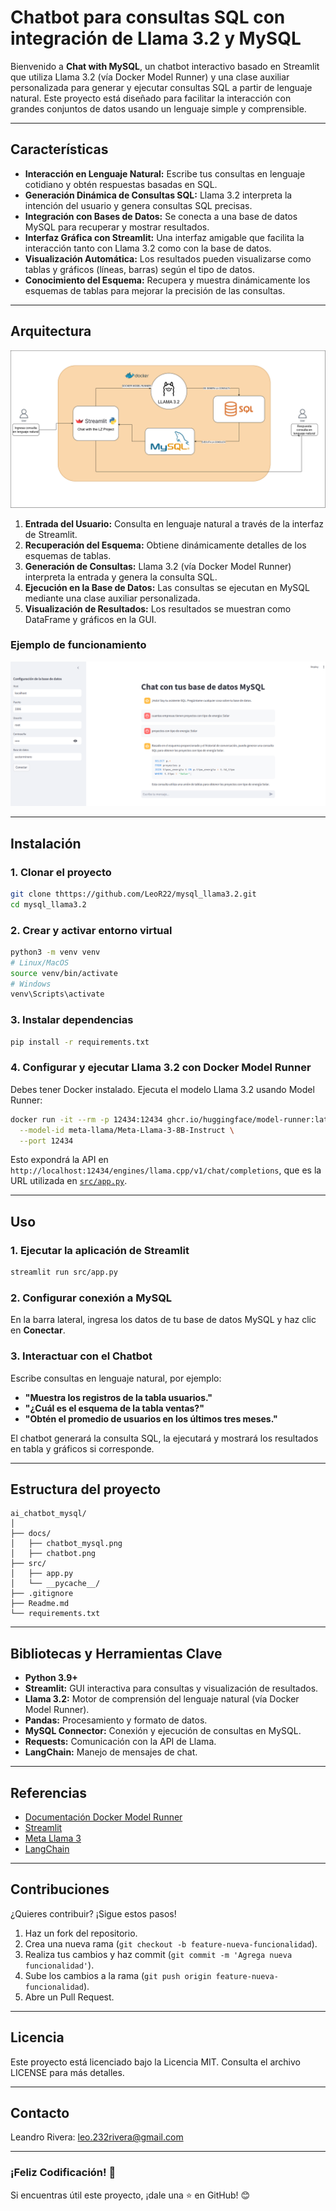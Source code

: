 # Chatbot para consultas SQL con integración de Llama 3.2 y MySQL

Bienvenido a **Chat with MySQL**, un chatbot interactivo basado en Streamlit que utiliza Llama 3.2 (vía Docker Model Runner) y una clase auxiliar personalizada para generar y ejecutar consultas SQL a partir de lenguaje natural. Este proyecto está diseñado para facilitar la interacción con grandes conjuntos de datos usando un lenguaje simple y comprensible.

---

## Características

- **Interacción en Lenguaje Natural:** Escribe tus consultas en lenguaje cotidiano y obtén respuestas basadas en SQL.
- **Generación Dinámica de Consultas SQL:** Llama 3.2 interpreta la intención del usuario y genera consultas SQL precisas.
- **Integración con Bases de Datos:** Se conecta a una base de datos MySQL para recuperar y mostrar resultados.
- **Interfaz Gráfica con Streamlit:** Una interfaz amigable que facilita la interacción tanto con Llama 3.2 como con la base de datos.
- **Visualización Automática:** Los resultados pueden visualizarse como tablas y gráficos (líneas, barras) según el tipo de datos.
- **Conocimiento del Esquema:** Recupera y muestra dinámicamente los esquemas de tablas para mejorar la precisión de las consultas.

---

## Arquitectura

![chat-mysql](docs/chatbot_mysql.png)

1. **Entrada del Usuario:** Consulta en lenguaje natural a través de la interfaz de Streamlit.
2. **Recuperación del Esquema:** Obtiene dinámicamente detalles de los esquemas de tablas.
3. **Generación de Consultas:** Llama 3.2 (vía Docker Model Runner) interpreta la entrada y genera la consulta SQL.
4. **Ejecución en la Base de Datos:** Las consultas se ejecutan en MySQL mediante una clase auxiliar personalizada.
5. **Visualización de Resultados:** Los resultados se muestran como DataFrame y gráficos en la GUI.

### Ejemplo de funcionamiento

![chat-mysql](docs/chatbot.png)

---

## Instalación

### 1. Clonar el proyecto

```sh
git clone thttps://github.com/LeoR22/mysql_llama3.2.git
cd mysql_llama3.2
```

### 2. Crear y activar entorno virtual

```sh
python3 -m venv venv
# Linux/MacOS
source venv/bin/activate
# Windows
venv\Scripts\activate
```

### 3. Instalar dependencias

```sh
pip install -r requirements.txt
```

### 4. Configurar y ejecutar Llama 3.2 con Docker Model Runner

Debes tener Docker instalado. Ejecuta el modelo Llama 3.2 usando Model Runner:

```sh
docker run -it --rm -p 12434:12434 ghcr.io/huggingface/model-runner:latest \
  --model-id meta-llama/Meta-Llama-3-8B-Instruct \
  --port 12434
```

Esto expondrá la API en `http://localhost:12434/engines/llama.cpp/v1/chat/completions`, que es la URL utilizada en [`src/app.py`](src/app.py).

---

## Uso

### 1. Ejecutar la aplicación de Streamlit

```sh
streamlit run src/app.py
```

### 2. Configurar conexión a MySQL

En la barra lateral, ingresa los datos de tu base de datos MySQL y haz clic en **Conectar**.

### 3. Interactuar con el Chatbot

Escribe consultas en lenguaje natural, por ejemplo:

- **"Muestra los registros de la tabla usuarios."**
- **"¿Cuál es el esquema de la tabla ventas?"**
- **"Obtén el promedio de usuarios en los últimos tres meses."**

El chatbot generará la consulta SQL, la ejecutará y mostrará los resultados en tabla y gráficos si corresponde.

---

## Estructura del proyecto

```plaintext
ai_chatbot_mysql/
│
├── docs/
│   ├── chatbot_mysql.png
│   ├── chatbot.png
├── src/
│   ├── app.py
│   └── __pycache__/
├── .gitignore
├── Readme.md
└── requirements.txt
```

---

## Bibliotecas y Herramientas Clave

- **Python 3.9+**
- **Streamlit:** GUI interactiva para consultas y visualización de resultados.
- **Llama 3.2:** Motor de comprensión del lenguaje natural (vía Docker Model Runner).
- **Pandas:** Procesamiento y formato de datos.
- **MySQL Connector:** Conexión y ejecución de consultas en MySQL.
- **Requests:** Comunicación con la API de Llama.
- **LangChain:** Manejo de mensajes de chat.

---

## Referencias

- [Documentación Docker Model Runner](https://docs.docker.com/ai/model-runner/)
- [Streamlit](https://streamlit.io/)
- [Meta Llama 3](https://ai.meta.com/llama/)
- [LangChain](https://python.langchain.com/)

---

## Contribuciones

¿Quieres contribuir? ¡Sigue estos pasos!

1. Haz un fork del repositorio.
2. Crea una nueva rama (`git checkout -b feature-nueva-funcionalidad`).
3. Realiza tus cambios y haz commit (`git commit -m 'Agrega nueva funcionalidad'`).
4. Sube los cambios a la rama (`git push origin feature-nueva-funcionalidad`).
5. Abre un Pull Request.

---

## Licencia

Este proyecto está licenciado bajo la Licencia MIT. Consulta el archivo LICENSE para más detalles.

---

## Contacto

Leandro Rivera: <leo.232rivera@gmail.com>

---

### ¡Feliz Codificación! 🚀  

Si encuentras útil este proyecto, ¡dale una ⭐ en GitHub! 😊
